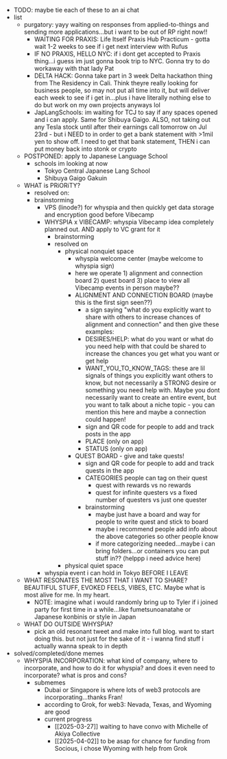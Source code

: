   * TODO: maybe tie each of these to an ai chat
  * list
    * purgatory: yayy waiting on responses from applied-to-things and sending more applications...but i want to be out of RP right now!!
        * WAITING FOR PRAXIS: Life Itself Praxis Hub Practicum - gotta wait 1-2 weeks to see if i get next interview with Rufus
        * IF NO PRAXIS, HELLO NYC: if i dont get accepted to Praxis thing...i guess im just gonna book trip to NYC. Gonna try to do workaway with that lady Pat
        * DELTA HACK: Gonna take part in 3 week Delta hackathon thing from The Residency in Cali. Think theyre really looking for business people, so may not put all time into it, but will deliver each week to see if i get in...plus i have literally nothing else to do but work on my own projects anyways lol
        * JapLangSchools: im waiting for TCJ to say if any spaces opened and i can apply. Same for Shibuya Gaigo. ALSO, not taking out any Tesla stock until after their earnings call tomorrow on Jul 23rd - but i NEED to in order to get a bank statement with >1mil yen to show off. I need to get that bank statement, THEN i can put money back into stonk or crypto
    * POSTPONED: apply to Japanese Language School
        * schools im looking at now
            * Tokyo Central Japanese Lang School
            * Shibuya Gaigo Gakuin
    * WHAT is PRiORiTY?
        * resolved on: 
      * brainstorming
        * VPS (linode?) for whyspia and then quickly get data storage and encryption good before Vibecamp
        * WHYSPIA x VIBECAMP: whyspia Vibecamp idea completely planned out. AND apply to VC grant for it
          * brainstorming
          * resolved on
            * physical nonquiet space
              * whyspia welcome center (maybe welcome to whyspia sign)
              * here we operate 1) alignment and connection board 2) quest board 3) place to view all Vibecamp events in person maybe??
              * ALIGNMENT AND CONNECTION BOARD (maybe this is the first sign seen??)
                * a sign saying "what do you explicitly want to share with others to increase chances of alignment and connection" and then give these examples:
                * DESIRES/HELP: what do you want or what do you need help with that could be shared to increase the chances you get what you want or get help
                * WANT_YOU_TO_KNOW_TAGS: these are lil signals of things you explicitly want others to know, but not necessarily a STRONG desire or something you need help with. Maybe you dont necessarily want to create an entire event, but you want to talk about a niche topic - you can mention this here and maybe a connection could happen!
                * sign and QR code for people to add and track posts in the app
                * PLACE (only on app)
                * STATUS (only on app)
              * QUEST BOARD - give and take quests!
                * sign and QR code for people to add and track quests in the app
                * CATEGORIES people can tag on their quest
                  * quest with rewards vs no rewards
                  * quest for infinite questers vs a fixed number of questers vs just one quester 
                * brainstorming
                  * maybe just have a board and way for people to write quest and stick to board
                  * maybe i recommend people add info about the above categories so other people know
                  * if more categorizing needed...maybe i can bring folders...or containers you can put stuff in?? (helppp i need advice here)
            * physical quiet space
        * whyspia event i can hold in Tokyo BEFORE I LEAVE
    * WHAT RESONATES THE MOST THAT I WANT TO SHARE? BEAUTIFUL STUFF, EVOKED FEELS, VIBES, ETC. Maybe what is most alive for me. In my heart.
        * NOTE: imagine what i would randomly bring up to Tyler if i joined party for first time in a while...like fumetsunoanatahe or Japanese konbinis or style in Japan
    * WHAT DO OUTSIDE WHYSPIA?
        * pick an old resonant tweet and make into full blog. want to start doing this. but not just for the sake of it - i wanna find stuff i actually wanna speak to in depth
  * solved/completed/done memes
    * WHYSPIA INCORPORATION: what kind of company, where to incorporate, and how to do it for whyspia? and does it even need to incorporate? what is pros and cons?
      * submemes
        * Dubai or Singapore is where lots of web3 protocols are incorporating...thanks Fran!
        * according to Grok, for web3: Nevada, Texas, and Wyoming are good
        * current progress
            * [[2025-03-27]] waiting to have convo with Michelle of Akiya Collective
            * [[2025-04-02]] to be asap for chance for funding from Socious, i chose Wyoming with help from Grok
